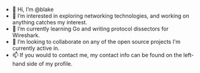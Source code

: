 - 👋 Hi, I’m @blake
- 👀 I’m interested in exploring networking technologies, and working on anything catches my interest.
- 🌱 I’m currently learning Go and writing protocol dissectors for Wireshark.
- 💞️ I’m looking to collaborate on any of the open source projects I'm currently active in.
- 📫 If you would to contact me, my contact info can be found on the left-hand side of my profile.

<!---
blake/blake is a ✨ special ✨ repository because its `README.md` (this file) appears on your GitHub profile.
You can click the Preview link to take a look at your changes.
--->
